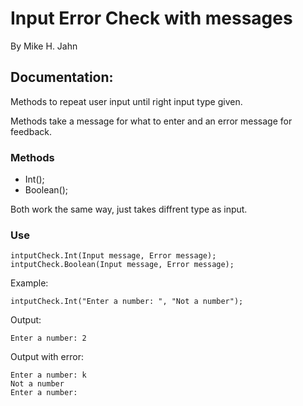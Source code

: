 # Input Error Check with messages
By Mike H. Jahn

## Documentation:
Methods to repeat user input until right input type given.<p>
Methods take a message for what to enter and an error message for feedback.
 
### Methods 
- Int();
- Boolean();

Both work the same way, just takes diffrent type as input.

### Use

``` 
intputCheck.Int(Input message, Error message);
intputCheck.Boolean(Input message, Error message);
```

Example:
```
intputCheck.Int("Enter a number: ", "Not a number");
```

Output:
```
Enter a number: 2
```

Output with error:
```
Enter a number: k
Not a number
Enter a number: 
```

